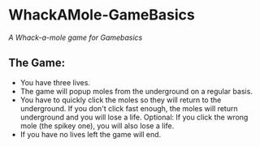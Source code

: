 # WhackAMole-GameBasics
*A Whack-a-mole game for Gamebasics*

## The Game:
- You have three lives.
- The game will popup moles from the underground on a regular basis.
- You have to quickly click the moles so they will return to the underground.
If you don't click fast enough, the moles will return underground and you will lose a life.
Optional: If you click the wrong mole (the spikey one), you will also lose a life.
- If you have no lives left the game will end.